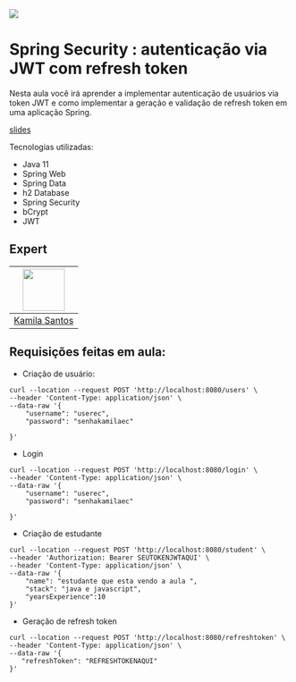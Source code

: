 <img src="https://storage.googleapis.com/golden-wind/experts-club/capa-github.svg" />

# Spring Security :  autenticação via JWT  com  refresh token



Nesta aula você irá aprender a implementar autenticação de usuários via token JWT e como implementar a geração e validação de refresh token em uma aplicação Spring.


[slides](https://github.com/rocketseat-experts-club/spring-security-autenticacao-via-jwt-com-refresh-token-2022-04-23/blob/main/Spring%20Security%20_%20%20autenticac%CC%A7a%CC%83o%20via%20JWT%20%20com%20%20refresh%20token%20%20(1).pdf)

Tecnologias utilizadas:


- Java 11
- Spring Web
- Spring Data
- h2 Database
- Spring Security
- bCrypt
- JWT

## Expert

| [<img src="https://avatars.githubusercontent.com/u/32311268?s=460&u=88788249fc35ea2f59f583dae36d674d34896839&v=4" width="75px;"/>](https://github.com/Kamilahsantos) |
| :-: |
|[Kamila Santos](https://github.com/Kamilahsantos)|

## Requisições feitas em aula:

- Criação de usuário:

`````
curl --location --request POST 'http://localhost:8080/users' \
--header 'Content-Type: application/json' \
--data-raw '{
    "username": "userec",
    "password": "senhakamilaec"

}'

``````
- Login

`````
curl --location --request POST 'http://localhost:8080/login' \
--header 'Content-Type: application/json' \
--data-raw '{
    "username": "userec",
    "password": "senhakamilaec"

}'
`````

- Criação de estudante

``````
curl --location --request POST 'http://localhost:8080/student' \
--header 'Authorization: Bearer SEUTOKENJWTAQUI' \
--header 'Content-Type: application/json' \
--data-raw '{
    "name": "estudante que esta vendo a aula ",
    "stack": "java e javascript",
    "yearsExperience":10 
}'

``````

- Geração de refresh token

``````
curl --location --request POST 'http://localhost:8080/refreshtoken' \
--header 'Content-Type: application/json' \
--data-raw '{
   "refreshToken": "REFRESHTOKENAQUI"
}'


